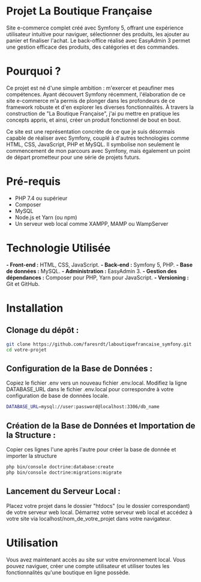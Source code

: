 # Projet La Boutique Française

Site e-commerce complet créé avec Symfony 5, offrant une expérience utilisateur intuitive pour naviguer, sélectionner des produits, les ajouter au panier et finaliser l'achat. Le back-office réalisé avec EasyAdmin 3 permet une gestion efficace des produits, des catégories et des commandes.

# Pourquoi ?

Ce projet est né d'une simple ambition : m'exercer et peaufiner mes compétences. Ayant découvert Symfony récemment, l'élaboration de ce site e-commerce m'a permis de plonger dans les profondeurs de ce framework robuste et d'en explorer les diverses fonctionnalités. À travers la construction de "La Boutique Française", j'ai pu mettre en pratique les concepts appris, et ainsi, créer un produit fonctionnel de bout en bout.

Ce site est une représentation concrète de ce que je suis désormais capable de réaliser avec Symfony, couplé à d'autres technologies comme HTML, CSS, JavaScript, PHP et MySQL. Il symbolise non seulement le commencement de mon parcours avec Symfony, mais également un point de départ prometteur pour une série de projets futurs.

# Pré-requis

- PHP 7.4 ou supérieur
- Composer
- MySQL
- Node.js et Yarn (ou npm)
- Un serveur web local comme XAMPP, MAMP ou WampServer

# Technologie Utilisée

**- Front-end :** HTML, CSS, JavaScript.
**- Back-end :** Symfony 5, PHP.
**- Base de données :** MySQL.
**- Administration :** EasyAdmin 3.
**- Gestion des dépendances :** Composer pour PHP, Yarn pour JavaScript.
**- Versioning :** Git et GitHub.

# Installation

## Clonage du dépôt :

```bash
git clone https://github.com/faresrdt/laboutiquefrancaise_symfony.git
cd votre-projet
```

## Configuration de la Base de Données :

Copiez le fichier .env vers un nouveau fichier .env.local.
Modifiez la ligne DATABASE_URL dans le fichier .env.local pour correspondre à votre configuration de base de données locale.

```bash
DATABASE_URL=mysql://user:password@localhost:3306/db_name
```
## Création de la Base de Données et Importation de la Structure :

Copier ces lignes l'une après l'autre pour créer la base de donnée et importer la structure
```bash
php bin/console doctrine:database:create
php bin/console doctrine:migrations:migrate
```

## Lancement du Serveur Local :

Placez votre projet dans le dossier "htdocs" (ou le dossier correspondant) de votre serveur web local.
Démarrez votre serveur web local et accédez à votre site via localhost/nom_de_votre_projet dans votre navigateur.

# Utilisation

Vous avez maintenant accès au site sur votre environnement local. Vous pouvez naviguer, créer une compte utilisateur et utiliser toutes les fonctionnalités qu'une boutique en ligne possède.

